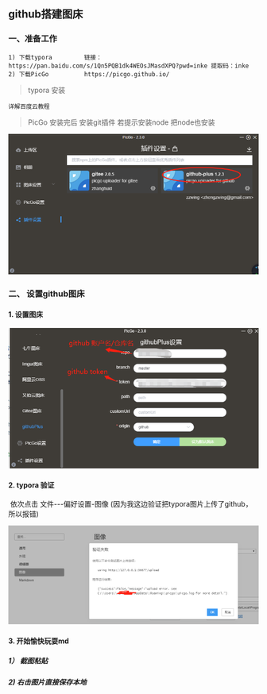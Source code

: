 

## 													github搭建图床

### 一、准备工作

```
1) 下载typora			链接：https://pan.baidu.com/s/1Qn5PQB1dk4WEOsJMasdXPQ?pwd=inke 提取码：inke
2) 下载PicGo		    https://picgo.github.io/
```

> typora 安装

```
详解百度云教程
```



> PicGo	安装完后 安装git插件   若提示安装node 把node也安装

![3243252342](https://raw.githubusercontent.com/lilu188011/img-repo/master/3243252342.png)

### 二、 设置github图床

#### 			1. 设置图床

![6976967976](https://raw.githubusercontent.com/lilu188011/img-repo/master/6976967976.png)

#### 			2. typora 验证

​									依次点击 文件---偏好设置-图像   (因为我这边验证把typora图片上传了github，所以报错)

![98098687685](https://raw.githubusercontent.com/lilu188011/img-repo/master/98098687685.png)

#### 		3. 开始愉快玩耍md

##### 									1） 截图粘贴

##### 									2)    右击图片直接保存本地	